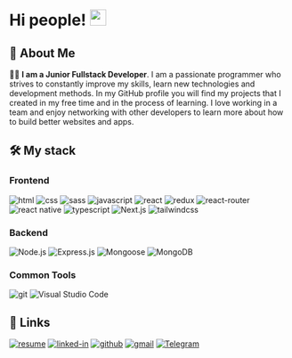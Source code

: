 # Hi people! <img src="https://media.giphy.com/media/hvRJCLFzcasrR4ia7z/giphy.gif" width="29px" height="29px">

## 🚀 About Me
👨‍💻 **I am a Junior Fullstack Developer**. I am a passionate programmer who strives to constantly improve my skills, learn new technologies and development methods. In my GitHub profile you will find my projects that I created in my free time and in the process of learning. I love working in a team and enjoy networking with other developers to learn more about how to build better websites and apps.

## 🛠️ My stack
### Frontend
![html](https://img.shields.io/badge/HTML5-E34F26?style=for-the-badge&logo=html5&logoColor=white)
![css](https://img.shields.io/badge/CSS3-1572B6?style=for-the-badge&logo=css3&logoColor=white)
![sass](https://img.shields.io/badge/SASS-CC6699?style=for-the-badge&logo=sass&logoColor=white)
![javascript](https://img.shields.io/badge/JavaScript-323330?style=for-the-badge&logo=javascript&logoColor=F7DF1E)
![react](https://img.shields.io/badge/react-%2320232a.svg?style=for-the-badge&logo=react&logoColor=%2361DAFB)
![redux](https://img.shields.io/badge/Redux-593D88?style=for-the-badge&logo=redux&logoColor=white)
![react-router](https://img.shields.io/badge/React_Router-CA4245?style=for-the-badge&logo=react-router&logoColor=white)
![react native](https://img.shields.io/badge/react_native-%2320232a.svg?style=for-the-badge&logo=react&logoColor=%2361DAFB)
![typescript](https://img.shields.io/badge/TypeScript-22548A?style=for-the-badge&logo=typescript&logoColor=white)
![Next.js](https://img.shields.io/badge/Next.js-000000?style=for-the-badge&logo=next.js&logoColor=white)
![tailwindcss](https://img.shields.io/badge/tailwindcss-CC6699?style=for-the-badge&logo=tailwind-css&logoColor=white)

### Backend
![Node.js](https://img.shields.io/badge/Node.js-339933.svg?style=for-the-badge&logo=node.js&logoColor=white)
![Express.js](https://img.shields.io/badge/Express.js-000000?style=for-the-badge&logo=express&logoColor=white)
![Mongoose](https://img.shields.io/badge/Mongoose-880000.svg?style=for-the-badge&logo=mongoose&logoColor=white)
![MongoDB](https://img.shields.io/badge/MongoDB-47A248?style=for-the-badge&logo=mongodb&logoColor=white)

### Common Tools
![git](https://img.shields.io/badge/git-%23F05033.svg?style=for-the-badge&logo=git&logoColor=white)
![Visual Studio Code](https://img.shields.io/badge/Visual%20Studio%20Code-0078d7.svg?style=for-the-badge&logo=visual-studio-code&logoColor=white)

## 🔗 Links
[![resume](https://img.shields.io/badge/Resume-4285F4?style=for-the-badge&logo=read-the-docs&logoColor=white)](https://drive.google.com/file/d/1kKPOmKaankcWdmdS4T16hakmvRDbQZtU/view?usp=sharing)
[![linked-in](https://img.shields.io/badge/Linked_In-0077B5?style=for-the-badge&logo=LinkedIn&logoColor=white)](https://www.linkedin.com/in/mykyta-hilis/)
[![github](https://img.shields.io/badge/GitHub-000000?style=for-the-badge&logo=GitHub&logoColor=white)](https://github.com/333Nikita333)
[![gmail](https://img.shields.io/badge/Gmail-D14836?style=for-the-badge&logo=Gmail&logoColor=white)](mailto:mykytahilis@gmail.com)
[![Telegram](https://img.shields.io/badge/Telegram-2CA5E0?style=for-the-badge&logo=telegram&logoColor=white)](https://t.me/NikitaGilis)
